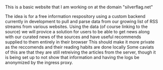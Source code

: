 This is a basic website that I am working on at the domain "silverflag.net"

The idea is for a free information respository using a custom backend currently in development to pull and parse data from our growing list of RSS streams from various websites.
Using the data (of course linking to the source) we will provice a solution for users to be able to get news along with our curated news of the sources and have useful recommends supplied to them entirely in their browser
This should make it more private as the reccomends and their reading habits are done locally
Some caviats of this are that they are still retreiving the articles from the server, though it is being set up to not show that information and having the logs be anonymized by the ingress proxy.
